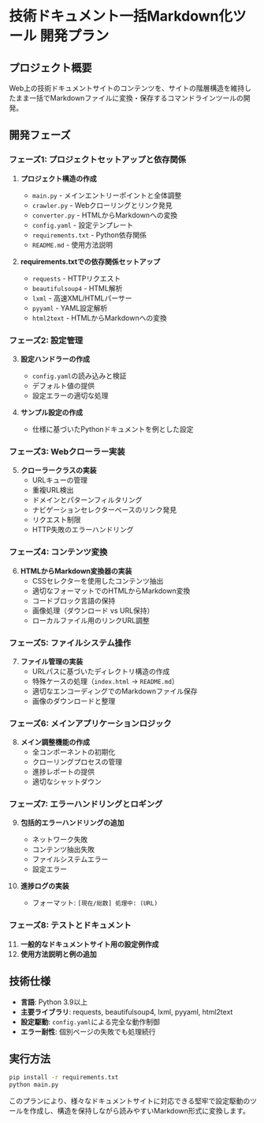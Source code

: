 # 技術ドキュメント一括Markdown化ツール 開発プラン

## プロジェクト概要
Web上の技術ドキュメントサイトのコンテンツを、サイトの階層構造を維持したまま一括でMarkdownファイルに変換・保存するコマンドラインツールの開発。

## 開発フェーズ

### フェーズ1: プロジェクトセットアップと依存関係
1. **プロジェクト構造の作成**
   - `main.py` - メインエントリーポイントと全体調整
   - `crawler.py` - Webクローリングとリンク発見
   - `converter.py` - HTMLからMarkdownへの変換
   - `config.yaml` - 設定テンプレート
   - `requirements.txt` - Python依存関係
   - `README.md` - 使用方法説明

2. **requirements.txtでの依存関係セットアップ**
   - `requests` - HTTPリクエスト
   - `beautifulsoup4` - HTML解析
   - `lxml` - 高速XML/HTMLパーサー
   - `pyyaml` - YAML設定解析
   - `html2text` - HTMLからMarkdownへの変換

### フェーズ2: 設定管理
3. **設定ハンドラーの作成**
   - `config.yaml`の読み込みと検証
   - デフォルト値の提供
   - 設定エラーの適切な処理

4. **サンプル設定の作成**
   - 仕様に基づいたPythonドキュメントを例とした設定

### フェーズ3: Webクローラー実装
5. **クローラークラスの実装**
   - URLキューの管理
   - 重複URL検出
   - ドメインとパターンフィルタリング
   - ナビゲーションセレクターベースのリンク発見
   - リクエスト制限
   - HTTP失敗のエラーハンドリング

### フェーズ4: コンテンツ変換
6. **HTMLからMarkdown変換器の実装**
   - CSSセレクターを使用したコンテンツ抽出
   - 適切なフォーマットでのHTMLからMarkdown変換
   - コードブロック言語の保持
   - 画像処理（ダウンロード vs URL保持）
   - ローカルファイル用のリンクURL調整

### フェーズ5: ファイルシステム操作
7. **ファイル管理の実装**
   - URLパスに基づいたディレクトリ構造の作成
   - 特殊ケースの処理（`index.html` → `README.md`）
   - 適切なエンコーディングでのMarkdownファイル保存
   - 画像のダウンロードと整理

### フェーズ6: メインアプリケーションロジック
8. **メイン調整機能の作成**
   - 全コンポーネントの初期化
   - クローリングプロセスの管理
   - 進捗レポートの提供
   - 適切なシャットダウン

### フェーズ7: エラーハンドリングとロギング
9. **包括的エラーハンドリングの追加**
   - ネットワーク失敗
   - コンテンツ抽出失敗
   - ファイルシステムエラー
   - 設定エラー

10. **進捗ログの実装**
    - フォーマット: `[現在/総数] 処理中: (URL)`

### フェーズ8: テストとドキュメント
11. **一般的なドキュメントサイト用の設定例作成**
12. **使用方法説明と例の追加**

## 技術仕様
- **言語**: Python 3.9以上
- **主要ライブラリ**: requests, beautifulsoup4, lxml, pyyaml, html2text
- **設定駆動**: `config.yaml`による完全な動作制御
- **エラー耐性**: 個別ページの失敗でも処理続行

## 実行方法
```bash
pip install -r requirements.txt
python main.py
```

このプランにより、様々なドキュメントサイトに対応できる堅牢で設定駆動のツールを作成し、構造を保持しながら読みやすいMarkdown形式に変換します。